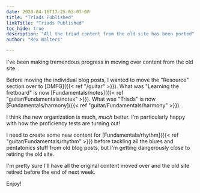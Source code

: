 ```yaml
---
date: 2020-04-16T17:25:03-07:00
title: "Triads Published"
linkTitle: "Triads Published"
toc_hide: true
description: "All the triad content from the old site has been ported"
author: "Rex Walters"

---
```


I've been making tremendous progress in moving over content from the old site.

Before moving the individual blog posts, I wanted to move the "Resource" section over to [OMFG]({{< ref "/guitar" >}}). What was "Learning the fretboard" is now [Fundamentals/notes]({{< ref "guitar/Fundamentals/notes" >}}). What was "Triads" is now [Fundamentals/harmony]({{< ref "guitar/Fundamentals/harmony" >}}).

I think the new organization is much, *much* better. I'm particularly happy with how the proficiency tests are turning out!

I need to create some new content for [Fundamentals/rhythm]({{< ref "guitar/Fundamentals/rhythm" >}}) before tackling all the blues and pentatonics stuff from old blog posts, but I'm getting dangerously close to retiring the old site.

I'm pretty sure I'll have all the original content moved over and the old site retired before the end of next week.

Enjoy!
